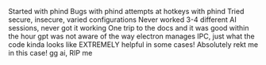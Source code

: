 Started with phind
Bugs with phind
attempts at hotkeys with phind
Tried secure, insecure, varied configurations
Never worked
3-4 different AI sessions, never got it working
One trip to the docs and it was good within the hour
gpt was not aware of the way electron manages IPC, just what the code kinda looks like
EXTREMELY helpful in some cases!
Absolutely rekt me in this case!
gg ai, RIP me
